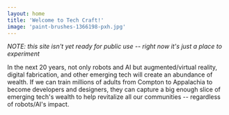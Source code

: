 ```yaml
---
layout: home
title: 'Welcome to Tech Craft!'
image: 'paint-brushes-1366198-pxh.jpg'
---
```



*NOTE: this site isn't yet ready for public use -- right now it's just a place to experiment*

In the next 20 years, not only robots and AI but augmented/virtual reality, digital fabrication, and other emerging tech will create an abundance of wealth. If we can train millions of adults from Compton to Appalachia to become developers and designers, they can capture a big enough slice of emerging tech's wealth to help revitalize all our communities -- regardless of robots/AI's impact.

